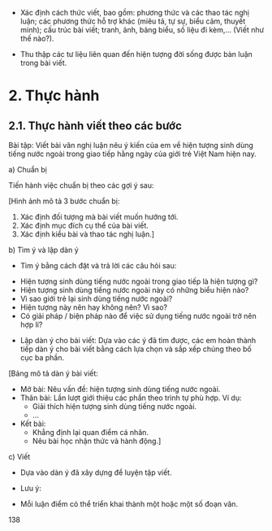 - Xác định cách thức viết, bao gồm: phương thức và các thao tác nghị luận; các phương thức hỗ trợ khác (miêu tả, tự sự, biểu cảm, thuyết minh); cấu trúc bài viết; tranh, ảnh, bảng biểu, số liệu đi kèm,... (Viết như thế nào?).

- Thu thập các tư liệu liên quan đến hiện tượng đời sống được bàn luận trong bài viết.

# 2. Thực hành

## 2.1. Thực hành viết theo các bước

Bài tập: Viết bài văn nghị luận nêu ý kiến của em về hiện tượng sinh dùng tiếng nước ngoài trong giao tiếp hằng ngày của giới trẻ Việt Nam hiện nay.

a) Chuẩn bị

Tiến hành việc chuẩn bị theo các gợi ý sau:

[Hình ảnh mô tả 3 bước chuẩn bị:
1. Xác định đối tượng mà bài viết muốn hướng tới.
2. Xác định mục đích cụ thể của bài viết.
3. Xác định kiểu bài và thao tác nghị luận.]

b) Tìm ý và lập dàn ý

- Tìm ý bằng cách đặt và trả lời các câu hỏi sau:
+ Hiện tượng sinh dùng tiếng nước ngoài trong giao tiếp là hiện tượng gì?
+ Hiện tượng sinh dùng tiếng nước ngoài này có những biểu hiện nào?
+ Vì sao giới trẻ lại sinh dùng tiếng nước ngoài?
+ Hiện tượng này nên hay không nên? Vì sao?
+ Có giải pháp / biện pháp nào để việc sử dụng tiếng nước ngoài trở nên hợp lí?

- Lập dàn ý cho bài viết: Dựa vào các ý đã tìm được, các em hoàn thành tiếp dàn ý cho bài viết bằng cách lựa chọn và sắp xếp chúng theo bố cục ba phần.

[Bảng mô tả dàn ý bài viết:
- Mở bài: Nêu vấn đề: hiện tượng sinh dùng tiếng nước ngoài.
- Thân bài: Lần lượt giới thiệu các phần theo trình tự phù hợp. Ví dụ:
  + Giải thích hiện tượng sinh dùng tiếng nước ngoài.
  + ...
- Kết bài:
  + Khẳng định lại quan điểm cá nhân.
  + Nêu bài học nhận thức và hành động.]

c) Viết

- Dựa vào dàn ý đã xây dựng để luyện tập viết.

- Lưu ý:
+ Mỗi luận điểm có thể triển khai thành một hoặc một số đoạn văn.

138